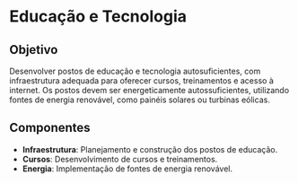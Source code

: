 
# Educação e Tecnologia

## Objetivo
Desenvolver postos de educação e tecnologia autosuficientes, com infraestrutura adequada para oferecer cursos, treinamentos e acesso à internet. Os postos devem ser energeticamente autossuficientes, utilizando fontes de energia renovável, como painéis solares ou turbinas eólicas.

## Componentes
- **Infraestrutura**: Planejamento e construção dos postos de educação.
- **Cursos**: Desenvolvimento de cursos e treinamentos.
- **Energia**: Implementação de fontes de energia renovável.
